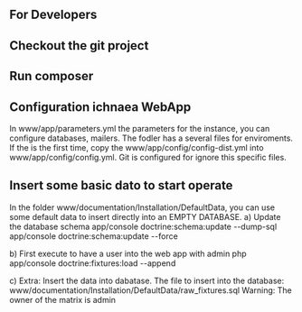 For Developers
--------------

Checkout the git project
------------------------

Run composer
------------

Configuration ichnaea WebApp
----------------------------
In www/app/parameters.yml the parameters for the instance, you can configure databases, mailers. The fodler has a several files for enviroments. If the is the first time, copy the www/app/config/config-dist.yml into www/app/config/config.yml. Git is configured for ignore this specific files.


Insert some basic dato to start operate
---------------------------------------
In the folder www/documentation/Installation/DefaultData, you can use some default data to insert directly into an EMPTY DATABASE.
a) Update the database schema
app/console doctrine:schema:update --dump-sql
app/console doctrine:schema:update --force

b) First execute to have a user into the web app with admin
php app/console doctrine:fixtures:load --append

c) Extra: Insert the data into dabatase. The file to insert into the database: www/documentation/Installation/DefaultData/raw_fixtures.sql
Warning: The owner of the matrix is admin

